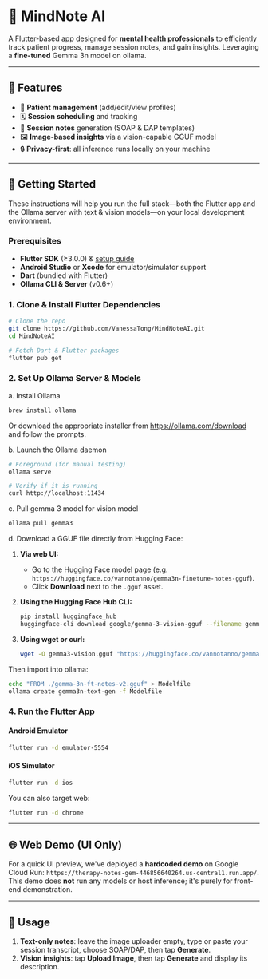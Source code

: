 # 🧠 MindNote AI

A Flutter-based app designed for **mental health professionals** to efficiently track patient progress, manage session notes, and gain insights. Leveraging a **fine-tuned** Gemma 3n model on ollama.

---

## 📱 Features

- 👤 **Patient management** (add/edit/view profiles)  
- 🗓️ **Session scheduling** and tracking  
- 📝 **Session notes** generation (SOAP & DAP templates)  
- 🖼️ **Image-based insights** via a vision-capable GGUF model  
- 🔒 **Privacy-first**: all inference runs locally on your machine  

---

## 🚀 Getting Started

These instructions will help you run the full stack—both the Flutter app and the Ollama server with text & vision models—on your local development environment.

### Prerequisites

- **Flutter SDK** (≥3.0.0) & [setup guide](https://flutter.dev/docs/get-started/install)  
- **Android Studio** or **Xcode** for emulator/simulator support  
- **Dart** (bundled with Flutter)  
- **Ollama CLI & Server** (v0.6+)

### 1. Clone & Install Flutter Dependencies

```bash
# Clone the repo
git clone https://github.com/VanessaTong/MindNoteAI.git
cd MindNoteAI

# Fetch Dart & Flutter packages
flutter pub get

```

### 2. Set Up Ollama Server & Models
a. Install Ollama
```bash
brew install ollama
```
Or download the appropriate installer from https://ollama.com/download and follow the prompts.

b. Launch the Ollama daemon
```bash
# Foreground (for manual testing)
ollama serve

# Verify if it is running
curl http://localhost:11434
```

c. Pull gemma 3 model for vision model

```bash
ollama pull gemma3
```

d. Download a GGUF file directly from Hugging Face:

1. **Via web UI:**

   - Go to the Hugging Face model page (e.g. `https://huggingface.co/vannotanno/gemma3n-finetune-notes-gguf`).
   - Click **Download** next to the `.gguf` asset.

2. **Using the Hugging Face Hub CLI:**

   ```bash
   pip install huggingface_hub
   huggingface-cli download google/gemma-3-vision-gguf --filename gemma3-vision.gguf
   ```

3. **Using wget or curl:**

   ```bash
   wget -O gemma3-vision.gguf "https://huggingface.co/vannotanno/gemma3n-finetune-notes-gguf/tree/main/gemma-3n-ft-notes-v2.gguf"
   ```

Then import into ollama:

```bash
echo "FROM ./gemma-3n-ft-notes-v2.gguf" > Modelfile
ollama create gemma3n-text-gen -f Modelfile
```

### 4. Run the Flutter App

#### Android Emulator

```bash
flutter run -d emulator-5554
```

#### iOS Simulator

```bash
flutter run -d ios
```

You can also target web:

```bash
flutter run -d chrome
```

---

## 🌐 Web Demo (UI Only)

For a quick UI preview, we've deployed a **hardcoded demo** on Google Cloud Run: `https://therapy-notes-gem-446856640264.us-central1.run.app/`. This demo does **not** run any models or host inference; it's purely for front-end demonstration.

---

## 📖 Usage

1. **Text-only notes**: leave the image uploader empty, type or paste your session transcript, choose SOAP/DAP, then tap **Generate**.
2. **Vision insights**: tap **Upload Image**, then tap **Generate** and display its description.
